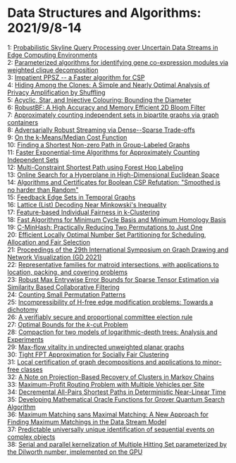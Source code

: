 # Data Structures and Algorithms: 2021/9/8-14  
1: [Probabilistic Skyline Query Processing over Uncertain Data Streams in  Edge Computing Environments](https://doi.org/10.48550/arXiv.2008.07159)  
2: [Parameterized algorithms for identifying gene co-expression modules via  weighted clique decomposition](https://doi.org/10.48550/arXiv.2106.00657)  
3: [Impatient PPSZ -- a Faster algorithm for CSP](https://doi.org/10.48550/arXiv.2109.02795)  
4: [Hiding Among the Clones: A Simple and Nearly Optimal Analysis of Privacy  Amplification by Shuffling](https://doi.org/10.48550/arXiv.2012.12803)  
5: [Acyclic, Star, and Injective Colouring: Bounding the Diameter](https://doi.org/10.48550/arXiv.2104.10593)  
6: [RobustBF: A High Accuracy and Memory Efficient 2D Bloom Filter](https://doi.org/10.48550/arXiv.2106.04365)  
7: [Approximately counting independent sets in bipartite graphs via graph  containers](https://doi.org/10.48550/arXiv.2109.03744)  
8: [Adversarially Robust Streaming via Dense--Sparse Trade-offs](https://doi.org/10.48550/arXiv.2109.03785)  
9: [On the k-Means/Median Cost Function](https://doi.org/10.48550/arXiv.1704.05232)  
10: [Finding a Shortest Non-zero Path in Group-Labeled Graphs](https://doi.org/10.48550/arXiv.1906.04062)  
11: [Faster Exponential-time Algorithms for Approximately Counting  Independent Sets](https://doi.org/10.48550/arXiv.2005.05070)  
12: [Multi-Constraint Shortest Path using Forest Hop Labeling](https://doi.org/10.48550/arXiv.2109.04221)  
13: [Online Search for a Hyperplane in High-Dimensional Euclidean Space](https://doi.org/10.48550/arXiv.2109.04340)  
14: [Algorithms and Certificates for Boolean CSP Refutation: "Smoothed is no  harder than Random"](https://doi.org/10.48550/arXiv.2109.04415)  
15: [Feedback Edge Sets in Temporal Graphs](https://doi.org/10.48550/arXiv.2003.13641)  
16: [Lattice (List) Decoding Near Minkowski's Inequality](https://doi.org/10.48550/arXiv.2010.04809)  
17: [Feature-based Individual Fairness in k-Clustering](https://doi.org/10.48550/arXiv.2109.04554)  
18: [Fast Algorithms for Minimum Cycle Basis and Minimum Homology Basis](https://doi.org/10.48550/arXiv.2109.04567)  
19: [C-MinHash: Practically Reducing Two Permutations to Just One](https://doi.org/10.48550/arXiv.2109.04595)  
20: [Efficient Locally Optimal Number Set Partitioning for Scheduling,  Allocation and Fair Selection](https://doi.org/10.48550/arXiv.2109.04809)  
21: [Proceedings of the 29th International Symposium on Graph Drawing and  Network Visualization (GD 2021)](https://doi.org/10.48550/arXiv.2109.04863)  
22: [Representative families for matroid intersections, with applications to  location, packing, and covering problems](https://doi.org/10.48550/arXiv.1806.11527)  
23: [Robust Max Entrywise Error Bounds for Sparse Tensor Estimation via  Similarity Based Collaborative Filtering](https://doi.org/10.48550/arXiv.1908.01241)  
24: [Counting Small Permutation Patterns](https://doi.org/10.48550/arXiv.1911.01414)  
25: [Incompressibility of H-free edge modification problems: Towards a  dichotomy](https://doi.org/10.48550/arXiv.2004.11761)  
26: [A verifiably secure and proportional committee election rule](https://doi.org/10.48550/arXiv.2004.12990)  
27: [Optimal Bounds for the $k$-cut Problem](https://doi.org/10.48550/arXiv.2005.08301)  
28: [Compaction for two models of logarithmic-depth trees: Analysis and  Experiments](https://doi.org/10.48550/arXiv.2005.12997)  
29: [Max-flow vitality in undirected unweighted planar graphs](https://doi.org/10.48550/arXiv.2011.02375)  
30: [Tight FPT Approximation for Socially Fair Clustering](https://doi.org/10.48550/arXiv.2106.06755)  
31: [Local certification of graph decompositions and applications to  minor-free classes](https://doi.org/10.48550/arXiv.2108.00059)  
32: [A Note on Projection-Based Recovery of Clusters in Markov Chains](https://doi.org/10.48550/arXiv.2109.05165)  
33: [Maximum-Profit Routing Problem with Multiple Vehicles per Site](https://doi.org/10.48550/arXiv.2109.05404)  
34: [Decremental All-Pairs Shortest Paths in Deterministic Near-Linear Time](https://doi.org/10.48550/arXiv.2109.05621)  
35: [Developing Mathematical Oracle Functions for Grover Quantum Search  Algorithm](https://doi.org/10.48550/arXiv.2109.05921)  
36: [Maximum Matching sans Maximal Matching: A New Approach for Finding  Maximum Matchings in the Data Stream Model](https://doi.org/10.48550/arXiv.2109.05946)  
37: [Predictable universally unique identification of sequential events on  complex objects](https://doi.org/10.48550/arXiv.2109.06028)  
38: [Serial and parallel kernelization of Multiple Hitting Set parameterized  by the Dilworth number, implemented on the GPU](https://doi.org/10.48550/arXiv.2109.06042)  